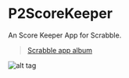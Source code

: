 # P2ScoreKeeper
An Score Keeper App for Scrabble.
<blockquote class="imgur-embed-pub" lang="en" data-id="a/QsUMt"><a href="//imgur.com/QsUMt">Scrabble app album</a></blockquote>

![alt tag](http://i.imgur.com/9gZIYWN.png)
